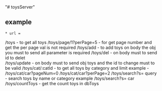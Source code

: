 "# toysServer" 


##    example  
    * url =
 /toys  - to get all toys
 /toys/page/1?perPage=5  - for get page number   and get the per page val is not required
 /toys/add               - to add toys    on body the obj you must to send all parameter  is required
 /toys/del               - on body must to send  id  to delet  
 /toys/update            - on body must to send  obj toys and the id to change   must to be valid
 /toys/cat/:catId        - to get all toys by category  and limit  example   - /toys/cat/car?pageNum=0    /toys/cat/car?perPage=2 
 /toys/search?s= query   - search    toys by name or category   example /toys/search?s= car 
 /toys/countToys         - get the count toys in dbToys

